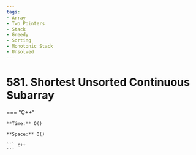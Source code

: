 ```yaml
---
tags:
- Array
- Two Pointers
- Stack
- Greedy
- Sorting
- Monotonic Stack
- Unsolved
---
```



# 581. Shortest Unsorted Continuous Subarray

=== "C++"

    **Time:** O()

    **Space:** O()

    ``` c++
    ```
